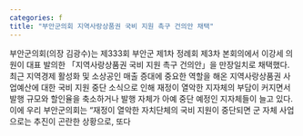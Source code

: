 ```yaml
---
categories: f
title: "부안군의회 지역사랑상품권 국비 지원 촉구 건의안 채택"
---
```

부안군의회(의장 김광수)는 제333회 부안군 제1차 정례회 제3차 본회의에서 이강세 의원이 대표 발의한 「지역사랑상품권 국비 지원 촉구 건의안」을 만장일치로 채택했다.최근 지역경제 활성화 및 소상공인 매출 증대에 중요한 역할을 해온 지역사랑상품권 사업예산에 대한 국비 지원 중단 소식으로 인해 재정이 열악한 지자체의 부담이 커지면서 발행 규모와 할인율을 축소하거나 발행 자체가 아예 중단 예정인 지자체들이 늘고 있다.이에 우리 부안군의회는 “재정이 열악한 자치단체의 국비 지원이 중단되면 군 자체 사업으로는 추진이 곤란한 상황으로, 또다